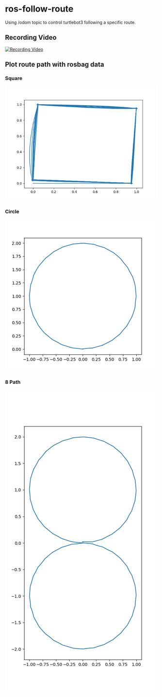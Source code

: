# ros-follow-route
Using /odom topic to control turtlebot3 following a specific route.

## Recording Video
[![Recording Video](https://img.youtube.com/vi/enJs6nG7ZyY/hqdefault.jpg)](https://youtu.be/enJs6nG7ZyY)

## Plot route path with rosbag data
### Square
![Route Path](https://github.com/ninhnt285/ros-follow-route/blob/a097ef0b2393d60fa2e39d840fe8c1ea285c5a4d/odom_path.png)

### Circle
![Route Path](https://github.com/ninhnt285/ros-follow-route/blob/f25ce3752c2c41948139879e912864effc94dd65/circle.png)

### 8 Path
![Route Path](https://github.com/ninhnt285/ros-follow-route/blob/f25ce3752c2c41948139879e912864effc94dd65/8_path.png)
